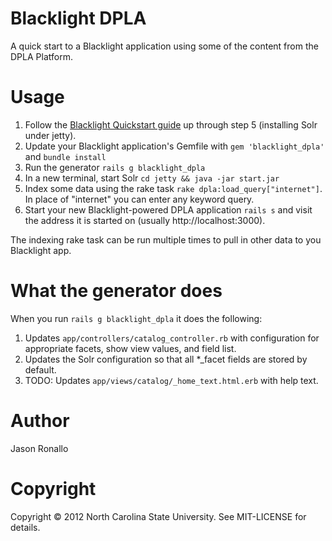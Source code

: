 # Blacklight DPLA

A quick start to a Blacklight application using some of the content from
the DPLA Platform.

# Usage

1. Follow the [Blacklight Quickstart guide](https://github.com/projectblacklight/blacklight/wiki/Quickstart)
  up through step 5 (installing Solr under jetty).
2. Update your Blacklight application's Gemfile with `gem 'blacklight_dpla'` 
  and `bundle install`
3. Run the generator `rails g blacklight_dpla`
4. In a new terminal, start Solr `cd jetty && java -jar start.jar`
5. Index some data using the rake task `rake dpla:load_query["internet"]`. In
  place of "internet" you can enter any keyword query.
6. Start your new Blacklight-powered DPLA application `rails s` and visit the
  address it is started on (usually http://localhost:3000).

The indexing rake task can be run multiple times to pull in other data to you 
Blacklight app.


# What the generator does

When you run `rails g blacklight_dpla` it does the following:

1. Updates `app/controllers/catalog_controller.rb` with configuration for 
  appropriate facets, show view values, and field list.
2. Updates the Solr configuration so that all *_facet fields are stored by default.
3. TODO: Updates `app/views/catalog/_home_text.html.erb` with help text.

# Author

Jason Ronallo

# Copyright

Copyright © 2012 North Carolina State University. See MIT-LICENSE for details.